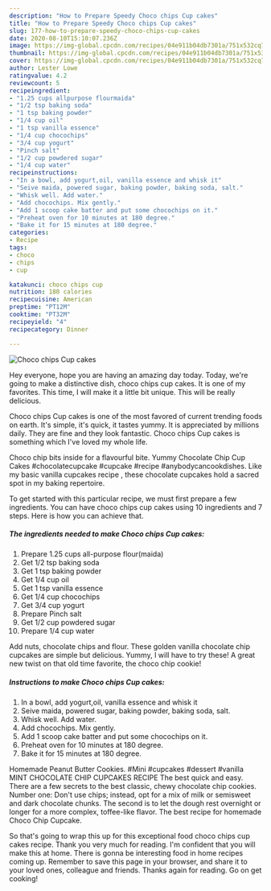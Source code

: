 ```yaml
---
description: "How to Prepare Speedy Choco chips Cup cakes"
title: "How to Prepare Speedy Choco chips Cup cakes"
slug: 177-how-to-prepare-speedy-choco-chips-cup-cakes
date: 2020-08-10T15:10:07.236Z
image: https://img-global.cpcdn.com/recipes/04e911b04db7301a/751x532cq70/choco-chips-cup-cakes-recipe-main-photo.jpg
thumbnail: https://img-global.cpcdn.com/recipes/04e911b04db7301a/751x532cq70/choco-chips-cup-cakes-recipe-main-photo.jpg
cover: https://img-global.cpcdn.com/recipes/04e911b04db7301a/751x532cq70/choco-chips-cup-cakes-recipe-main-photo.jpg
author: Lester Lowe
ratingvalue: 4.2
reviewcount: 5
recipeingredient:
- "1.25 cups allpurpose flourmaida"
- "1/2 tsp baking soda"
- "1 tsp baking powder"
- "1/4 cup oil"
- "1 tsp vanilla essence"
- "1/4 cup chocochips"
- "3/4 cup yogurt"
- "Pinch salt"
- "1/2 cup powdered sugar"
- "1/4 cup water"
recipeinstructions:
- "In a bowl, add yogurt,oil, vanilla essence and whisk it"
- "Seive maida, powered sugar, baking powder, baking soda, salt."
- "Whisk well. Add water."
- "Add chocochips. Mix gently."
- "Add 1 scoop cake batter and put some chocochips on it."
- "Preheat oven for 10 minutes at 180 degree."
- "Bake it for 15 minutes at 180 degree."
categories:
- Recipe
tags:
- choco
- chips
- cup

katakunci: choco chips cup 
nutrition: 180 calories
recipecuisine: American
preptime: "PT12M"
cooktime: "PT32M"
recipeyield: "4"
recipecategory: Dinner

---
```



![Choco chips Cup cakes](https://img-global.cpcdn.com/recipes/04e911b04db7301a/751x532cq70/choco-chips-cup-cakes-recipe-main-photo.jpg)

Hey everyone, hope you are having an amazing day today. Today, we're going to make a distinctive dish, choco chips cup cakes. It is one of my favorites. This time, I will make it a little bit unique. This will be really delicious.

Choco chips Cup cakes is one of the most favored of current trending foods on earth. It's simple, it's quick, it tastes yummy. It is appreciated by millions daily. They are fine and they look fantastic. Choco chips Cup cakes is something which I've loved my whole life.

Choco chip bits inside for a flavourful bite. Yummy Chocolate Chip Cup Cakes #chocolatecupcake #cupcake #recipe #anybodycancookdishes. Like my basic vanilla cupcakes recipe , these chocolate cupcakes hold a sacred spot in my baking repertoire.


To get started with this particular recipe, we must first prepare a few ingredients. You can have choco chips cup cakes using 10 ingredients and 7 steps. Here is how you can achieve that.

<!--inarticleads1-->

##### The ingredients needed to make Choco chips Cup cakes:

1. Prepare 1.25 cups all-purpose flour(maida)
1. Get 1/2 tsp baking soda
1. Get 1 tsp baking powder
1. Get 1/4 cup oil
1. Get 1 tsp vanilla essence
1. Get 1/4 cup chocochips
1. Get 3/4 cup yogurt
1. Prepare Pinch salt
1. Get 1/2 cup powdered sugar
1. Prepare 1/4 cup water


Add nuts, chocolate chips and flour. These golden vanilla chocolate chip cupcakes are simple but delicious. Yummy, I will have to try these! A great new twist on that old time favorite, the choco chip cookie! 

<!--inarticleads2-->

##### Instructions to make Choco chips Cup cakes:

1. In a bowl, add yogurt,oil, vanilla essence and whisk it
1. Seive maida, powered sugar, baking powder, baking soda, salt.
1. Whisk well. Add water.
1. Add chocochips. Mix gently.
1. Add 1 scoop cake batter and put some chocochips on it.
1. Preheat oven for 10 minutes at 180 degree.
1. Bake it for 15 minutes at 180 degree.


Homemade Peanut Butter Cookies. #Mini #cupcakes #dessert #vanilla MINT CHOCOLATE CHIP CUPCAKES RECIPE The best quick and easy. There are a few secrets to the best classic, chewy chocolate chip cookies. Number one: Don&#39;t use chips; instead, opt for a mix of milk or semisweet and dark chocolate chunks. The second is to let the dough rest overnight or longer for a more complex, toffee-like flavor. The best recipe for homemade Choco Chip Cupcake. 

So that's going to wrap this up for this exceptional food choco chips cup cakes recipe. Thank you very much for reading. I'm confident that you will make this at home. There is gonna be interesting food in home recipes coming up. Remember to save this page in your browser, and share it to your loved ones, colleague and friends. Thanks again for reading. Go on get cooking!
